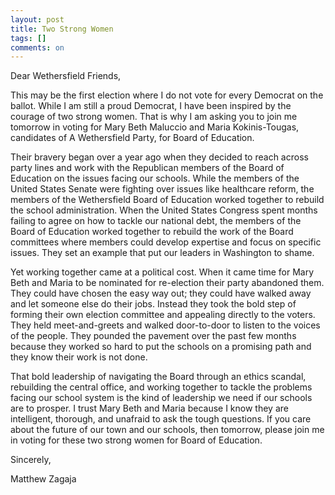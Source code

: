 ```yaml
---
layout: post
title: Two Strong Women
tags: []
comments: on
---
```

Dear Wethersfield Friends, 

This may be the first election where I do not vote for every Democrat on the ballot.  While I am still a proud Democrat, I have been inspired by the courage of two strong women. That is why I am asking you to join me tomorrow in voting for Mary Beth Maluccio and Maria Kokinis-Tougas, candidates of A Wethersfield Party, for Board of Education.

Their bravery began over a year ago when they decided to reach across party lines and work with the Republican members of the Board of Education on the issues facing our schools. While the members of the United States Senate were fighting over issues like healthcare reform, the members of the Wethersfield Board of Education worked together to rebuild the school administration. When the United States Congress spent months failing to agree on how to tackle our national debt, the members of the Board of Education worked together to rebuild the work of the Board committees where members could develop expertise and focus on specific issues. They set an example that put our leaders in Washington to shame.

Yet working together came at a political cost. When it came time for Mary Beth and Maria to be nominated for re-election their party abandoned them. They could have chosen the easy way out; they could have walked away and let someone else do their jobs. Instead they took the bold step of forming their own election committee and appealing directly to the voters. They held meet-and-greets and walked door-to-door to listen to the voices of the people. They pounded the pavement over the past few months because they worked so hard to put the schools on a promising path and they know their work is not done.

That bold leadership of navigating the Board through an ethics scandal, rebuilding the central office, and working together to tackle the problems facing our school system is the kind of leadership we need if our schools are to prosper. I trust Mary Beth and Maria because I know they are intelligent, thorough, and unafraid to ask the tough questions. If you care about the future of our town and our schools, then tomorrow, please join me in voting for these two strong women for Board of Education.

Sincerely,


Matthew Zagaja
